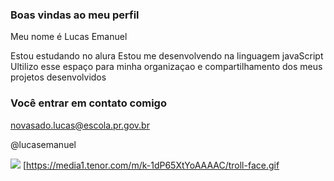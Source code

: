 ### Boas vindas ao meu perfil

Meu nome é Lucas Emanuel

Estou estudando no alura
Estou me desenvolvendo na linguagem javaScript
Ultilizo esse espaço para minha organizaçao e compartilhamento dos meus projetos desenvolvidos 

### Você entrar em contato comigo 

novasado.lucas@escola.pr.gov.br

@lucasemanuel

![](https://media1.tenor.com/m/k-1dP65XtYoAAAAC/troll-face.gif)
[https://media1.tenor.com/m/k-1dP65XtYoAAAAC/troll-face.gif

